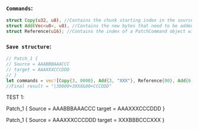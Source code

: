 ### `Commands`:
```rust
struct Copy(u32, u8), //Contains the chunk starting index in the source file and the chunk's length.
struct Add(Vec<u8>, u8), //Contains the new bytes that need to be added and it's length.
struct Reference(u16); //Contains the index of a PatchCommand object with the same content. Can hold untill index 65535.
```

### `Save structure`:
```rust
// Patch_1 {
// Source = AAABBBAAACCC
// target = AAAXXXCCCDDD
// }
let commands = vec![Copy{3, 0000}, Add{3, "XXX"}, Reference{00}, Add{6, "CCCDDD"}]
//Final result = "|30000+3XXX&00+CCCDDD"
```


TEST 1:

Patch_1 {
Source = AAABBBAAACCC
target = AAAXXXCCCDDD
}

Patch_1 {
Source = AAAXXXCCCDDD
target = XXXBBBCCCXXX
}